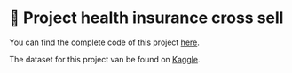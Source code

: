 # 🏥 Project health insurance cross sell

You can find the complete code of this project [here](https://rpubs.com/edneide_data_science/health_insurance_cross_sell).

The dataset for this project van be found on [Kaggle](https://www.kaggle.com/datasets/anmolkumar/health-insurance-cross-sell-prediction).
